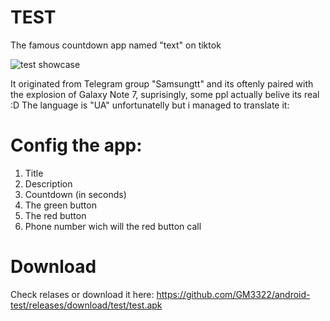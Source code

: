 # TEST
The famous countdown app named "text" on tiktok

![test showcase](https://github.com/GM3322/android-test/assets/84188600/d2889632-7425-4c66-aa47-40553ec0925c)

It originated from Telegram group "Samsungtt" and its oftenly paired
with the explosion of Galaxy Note 7, suprisingly, some ppl actually belive its real :D
The language is "UA" unfortunatelly but i managed to translate it:

# Config the app:

1. Title
2. Description
3. Countdown (in seconds)
4. The green button
5. The red button
6. Phone number wich will the red button call

# Download
Check relases or download it here: https://github.com/GM3322/android-test/releases/download/test/test.apk
